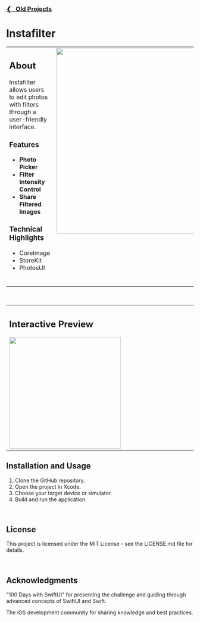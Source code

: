 <h3><a href="https://github.com/ricardonovelot/ricardonovelot/blob/main/Old-Projects.md">❮‎‎‎ &nbsp; Old Projects</a></h3>

<h1>Instafilter</h1>

<table>
<tr>
<td valign="top">

<h2>About</h2>
<p>Instafilter allows users to edit photos with filters through a user-friendly interface.</p>

<h3>Features</h3>
<ul>
<li><strong>Photo Picker</strong></li>
<li><strong>Filter Intensity Control</strong></li>
<li><strong>Share Filtered Images</strong></li>
</ul>

<h3>Technical Highlights</h3>
<ul>
<li>CoreImage</li>
<li>StoreKit</li>
<li>PhotosUI</li>
</ul>
<br>

</td>
<td valign="top">
<img src="https://github.com/ricardonovelot/Instafilter/assets/84286086/36fc8c38-7cf3-4747-9e7e-82b239fae6ec" width="500">
</td>
</tr>
</table>
<br>

<table>
<tr>
<td width="5000">
<h2>Interactive Preview</h2>
<img src="https://github.com/ricardonovelot/Instafilter/assets/84286086/bdb2d186-edc7-47f9-a3d9-00f88dc98288" align="center" width="300">
</td>
</tr>
</table>

<h2>Installation and Usage</h2>
<ol>
<li>Clone the GitHub repository.</li>
<li>Open the project in Xcode.</li>
<li>Choose your target device or simulator.</li>
<li>Build and run the application.</li>
</ol>
<br>

<h2>License</h2>
<p>This project is licensed under the MIT License - see the LICENSE.md file for details.</p>
<br>

<h2>Acknowledgments</h2>
<p>"100 Days with SwiftUI" for presenting the challenge and guiding through advanced concepts of SwiftUI and Swift.</p>
<p>The iOS development community for sharing knowledge and best practices.</p>
<br>
